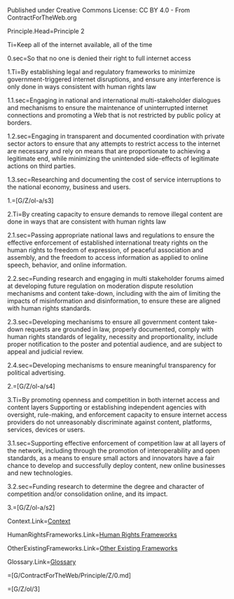 Published under Creative Commons License: CC BY 4.0 - From ContractForTheWeb.org

Principle.Head=Principle 2

Ti=Keep all of the internet available, all of the time

0.sec=So that no one is denied their right to full internet access

1.Ti=By establishing legal and regulatory frameworks to minimize government-triggered internet disruptions, and ensure any interference is only done in ways consistent with human rights law

1.1.sec=Engaging in national and international multi-stakeholder dialogues and mechanisms to ensure the maintenance of uninterrupted internet connections and promoting a Web that is not restricted by public policy at borders.

1.2.sec=Engaging in transparent and documented coordination with private sector actors to ensure that any attempts to restrict access to the internet are necessary and rely on means that are proportionate to achieving a legitimate end, while minimizing the unintended side-effects of legitimate actions on third parties.

1.3.sec=Researching and documenting the cost of service interruptions to the national economy, business and users.

1.=[G/Z/ol-a/s3]

2.Ti=By creating capacity to ensure demands to remove illegal content are done in ways that are consistent with human rights law

2.1.sec=Passing appropriate national laws and regulations to ensure the effective enforcement of established international treaty rights on the human rights to freedom of expression, of peaceful association and assembly, and the freedom to access information as applied to online speech, behavior, and online information.

2.2.sec=Funding research and engaging in multi stakeholder forums aimed at developing future regulation on moderation dispute resolution mechanisms and content take-down, including with the aim of limiting the impacts of misinformation and disinformation, to ensure these are aligned with human rights standards.

2.3.sec=Developing mechanisms to ensure all government content take-down requests are grounded in law, properly documented, comply with human rights standards of legality, necessity and proportionality, include proper notification to the poster and potential audience, and are subject to appeal and judicial review.

2.4.sec=Developing mechanisms to ensure meaningful transparency for political advertising.

2.=[G/Z/ol-a/s4]

3.Ti=By promoting openness and competition in both internet access and content layers
Supporting or establishing independent agencies with oversight, rule-making, and enforcement capacity to ensure internet access providers do not unreasonably discriminate against content, platforms, services, devices or users.

3.1.sec=Supporting effective enforcement of competition law at all layers of the network, including through the promotion of interoperability and open standards, as a means to ensure small actors and innovators have a fair chance to develop and successfully deploy content, new online businesses and new technologies.

3.2.sec=Funding research to determine the degree and character of competition and/or consolidation online, and its impact.

3.=[G/Z/ol-a/s2]

Context.Link=<a href="https://contractfortheweb.org/principles/principles/principle-2-more-info/#section-1">Context</a>

HumanRightsFrameworks.Link=<a href="https://contractfortheweb.org/principles/principles/principle-2-more-info/#section-2">Human Rights Frameworks</a>

OtherExistingFrameworks.Link=<a href="https://contractfortheweb.org/principles/principles/principle-2-more-info/#section-3">Other Existing Frameworks</a>

Glossary.Link=<a href="https://contractfortheweb.org/principles/principles/principle-2-more-info/#section-4">Glossary</a>

=[G/ContractForTheWeb/Principle/Z/0.md]

=[G/Z/ol/3]